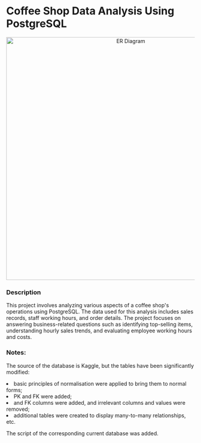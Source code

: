 # Coffee Shop Data Analysis Using PostgreSQL

<div align="center">
  <img src="https://64.media.tumblr.com/ebf2c28f9a1767ca43ecbadef79f2765/88645a181e0f02ee-1b/s1280x1920/fa8d49b79c1eb41f29c954bfdeec6c13dd194616.pnj" width="650" alt="ER Diagram">
</div>

### Description
<p>This project involves analyzing various aspects of a coffee shop's operations using PostgreSQL. The data used for this analysis includes sales records, staff working hours, and order details. The project focuses on answering business-related questions such as identifying top-selling items, understanding hourly sales trends, and evaluating employee working hours and costs.</p>

### Notes:
<p>The source of the database is Kaggle, but the tables have been significantly modified:</p>
<li> basic principles of normalisation were applied to bring them to normal forms;</li>
<li> PK and FK were added;</li>
<li> and FK columns were added, and irrelevant columns and values were removed; </li>
<li> additional tables were created to display many-to-many relationships, etc.</li>
<p></p>
<p>The script of the corresponding current database was added.</p>
